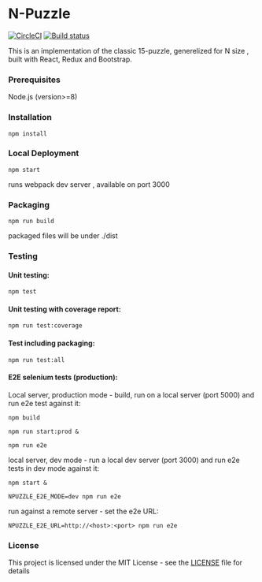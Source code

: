 # N-Puzzle
[![CircleCI](https://circleci.com/gh/guyo/n-puzzle.svg?style=shield)](https://circleci.com/gh/guyo/n-puzzle) [![Build status](https://ci.appveyor.com/api/projects/status/9ig82toxm3txfc7u/branch/master?svg=true)](https://ci.appveyor.com/project/guyo/n-puzzle/branch/master)


This is an implementation of the classic 15-puzzle, 
generelized for N size ,  built with React, Redux and Bootstrap.

### Prerequisites

Node.js (version>=8)

### Installation
```
npm install
``` 

### Local Deployment
```
npm start 
```
runs webpack dev server , available on port 3000

### Packaging
```
npm run build
```

packaged files will be under ./dist

### Testing 
#### Unit testing:
```
npm test
```

#### Unit testing with coverage report:
```
npm run test:coverage
```

#### Test including packaging:
```
npm run test:all
```

#### E2E selenium tests (production):


Local server, production mode - build, run on a local server (port 5000) and run e2e test against it:
```
npm build

npm run start:prod &

npm run e2e
````

local server, dev mode - run a local dev server (port 3000) and run e2e tests in dev mode against it:
```
npm start &

NPUZZLE_E2E_MODE=dev npm run e2e
```

run against a remote server - set the e2e URL:
```
NPUZZLE_E2E_URL=http://<host>:<port> npm run e2e
```


### License

This project is licensed under the MIT License - see the [LICENSE](LICENSE) file for details
